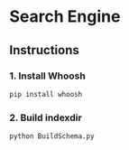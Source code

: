 # Search Engine


## Instructions

### 1. Install Whoosh  
```bash
pip install whoosh
```

### 2. Build indexdir
```bash
python BuildSchema.py
```
